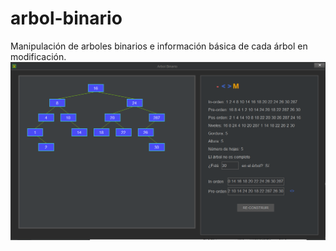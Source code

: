 # arbol-binario
Manipulación de arboles binarios e información básica de cada árbol en modificación.
![](muestra.png)
